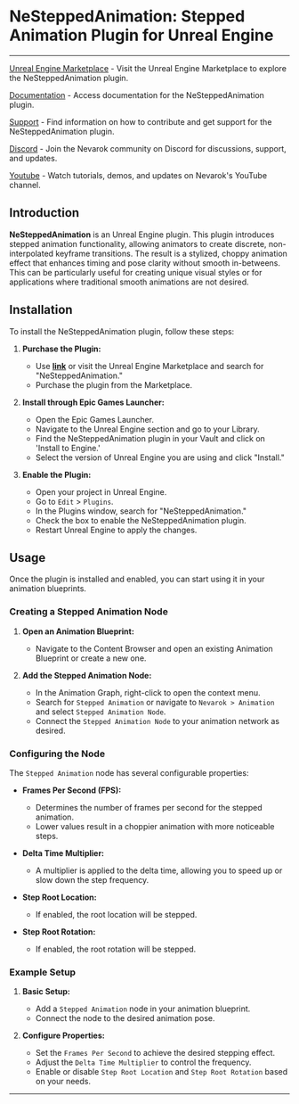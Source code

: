 # NeSteppedAnimation: Stepped Animation Plugin for Unreal Engine

---

[Unreal Engine Marketplace](https://www.unrealengine.com/marketplace/en-US/product/nesteppedanimation-stepped-animation-for-unreal-engine) - Visit the Unreal Engine Marketplace to explore the NeSteppedAnimation plugin.

[Documentation](https://nevarok.com/ne-stepped-animation/index.html) - Access documentation for the NeSteppedAnimation plugin.

[Support](https://nevarok.com/ne-stepped-animation/contributing/index.html) - Find information on how to contribute and get support for the NeSteppedAnimation plugin.

[Discord](https://discord.gg/VqTKJJHw) - Join the Nevarok community on Discord for discussions, support, and updates.

[Youtube](https://www.youtube.com/@nevarok) - Watch tutorials, demos, and updates on Nevarok's YouTube channel.

## Introduction

**NeSteppedAnimation** is an Unreal Engine plugin. This plugin introduces stepped animation functionality, allowing animators to create discrete, non-interpolated keyframe transitions. The result is a stylized, choppy animation effect that enhances timing and pose clarity without smooth in-betweens. This can be particularly useful for creating unique visual styles or for applications where traditional smooth animations are not desired.

## Installation

To install the NeSteppedAnimation plugin, follow these steps:

1. **Purchase the Plugin:**
    - Use __[link](https://www.unrealengine.com/marketplace/en-US/product/nesteppedanimation-stepped-animation-for-unreal-engine)__ or visit the Unreal Engine Marketplace and search for "NeSteppedAnimation."
    - Purchase the plugin from the Marketplace.

2. **Install through Epic Games Launcher:**
    - Open the Epic Games Launcher.
    - Navigate to the Unreal Engine section and go to your Library.
    - Find the NeSteppedAnimation plugin in your Vault and click on 'Install to Engine.'
    - Select the version of Unreal Engine you are using and click "Install."

3. **Enable the Plugin:**
    - Open your project in Unreal Engine.
    - Go to `Edit` > `Plugins`.
    - In the Plugins window, search for "NeSteppedAnimation."
    - Check the box to enable the NeSteppedAnimation plugin.
    - Restart Unreal Engine to apply the changes.

## Usage

Once the plugin is installed and enabled, you can start using it in your animation blueprints.

### Creating a Stepped Animation Node

1. **Open an Animation Blueprint:**
    - Navigate to the Content Browser and open an existing Animation Blueprint or create a new one.

2. **Add the Stepped Animation Node:**
    - In the Animation Graph, right-click to open the context menu.
    - Search for `Stepped Animation` or navigate to `Nevarok > Animation` and select `Stepped Animation Node`.
    - Connect the `Stepped Animation Node` to your animation network as desired.

### Configuring the Node

The `Stepped Animation` node has several configurable properties:

- **Frames Per Second (FPS):**
    - Determines the number of frames per second for the stepped animation.
    - Lower values result in a choppier animation with more noticeable steps.

- **Delta Time Multiplier:**
    - A multiplier is applied to the delta time, allowing you to speed up or slow down the step frequency.

- **Step Root Location:**
    - If enabled, the root location will be stepped.

- **Step Root Rotation:**
    - If enabled, the root rotation will be stepped.

### Example Setup

1. **Basic Setup:**
    - Add a `Stepped Animation` node in your animation blueprint.
    - Connect the node to the desired animation pose.

2. **Configure Properties:**
    - Set the `Frames Per Second` to achieve the desired stepping effect.
    - Adjust the `Delta Time Multiplier` to control the frequency.
    - Enable or disable `Step Root Location` and `Step Root Rotation` based on your needs.

---
